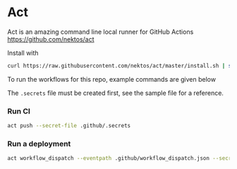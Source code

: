 # Act

Act is an amazing command line local runner for GitHub Actions  
https://github.com/nektos/act

Install with

```bash
curl https://raw.githubusercontent.com/nektos/act/master/install.sh | sudo bash
```

To run the workflows for this repo, example commands are given below

The `.secrets` file must be created first, see the sample file for a reference.

### Run CI

```bash
act push --secret-file .github/.secrets
```

### Run a deployment

```bash
act workflow_dispatch --eventpath .github/workflow_dispatch.json --secret-file .github/.secrets
```
